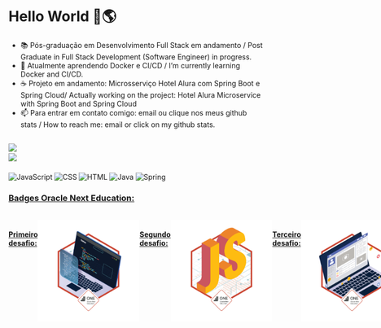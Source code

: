 <h1> Hello World 👋🌎 </h1>

- 📚 Pós-graduação em Desenvolvimento Full Stack em andamento / Post Graduate in Full Stack Development (Software Engineer) in progress.
- 🌱 Atualmente aprendendo Docker e CI/CD / I’m currently learning Docker and CI/CD.
- ☕ Projeto em andamento: Microsserviço Hotel Alura com Spring Boot e Spring Cloud/ Actually working on the project: Hotel Alura Microservice with Spring Boot and Spring Cloud
- 📫 Para entrar em contato comigo: email ou clique nos meus github stats / How to reach me: email or click on my github stats.

##

<div>
  <a href="https://www.linkedin.com/in/menezesguilherme/">
  <img height = "160em" src="https://github-readme-stats-indol-psi-74.vercel.app/api?username=guipmenezes&show-icons=true&theme=dark&include_all_commits=true&count_private=true"/>
  <br>
  <img height = "160em" src="https://github-readme-stats-indol-psi-74.vercel.app/api/top-langs/?username=guipmenezes&layout=compact&langs_count=16&theme=dark"/>
</div>   
  
  <div style="display: inline-block"><br>
    <img align="center" alt="JavaScript" heigth="30" width="40" src="https://cdn.jsdelivr.net/gh/devicons/devicon/icons/javascript/javascript-original.svg"/>
    <img align="center" alt="CSS" heigth="50" width="50" src="https://cdn.jsdelivr.net/gh/devicons/devicon/icons/css3/css3-original.svg"/>
    <img align="center" alt="HTML" heigth="50" width="50" src="https://cdn.jsdelivr.net/gh/devicons/devicon/icons/html5/html5-original.svg"/>
    <img align="center" alt="Java" height="50" width="50" src="https://cdn.jsdelivr.net/gh/devicons/devicon/icons/java/java-original-wordmark.svg" />
    <img align="center" alt="Spring" height="50" width="50" src="https://cdn.jsdelivr.net/gh/devicons/devicon/icons/spring/spring-original.svg" />
  </div>
  
  <h3>Badges Oracle Next Education:</h3>
  <br>
  <div style="display: flex"><br>
    <h4>Primeiro desafio:</h4>
    <img align="center" height="200" width="200" src="badge-sprint1.png"/>
    <h4>Segundo desafio:</h4>
    <img align="center" height="200em" width="200em" src="badge-sprint2.png"/>
    <h4>Terceiro desafio:</h4>
    <img align="center" heigth="200em" width="200em" src="badge-sprint-frontend.png"/>
    <h4>Quarto desafio:</h4>
    <img align="center" heigth="200em" width="200em" src="badge-sprint-ecommerce-alurageek.png"/>
    <h4>Quinto desafio:</h4>
    <img align="center" heigth="200em" width="200em" src="badge-java-sprint-1.png"/>
    <h4>Sexto desafio:</h4>
    <img align="center" height="200em" width="200em" src="badge-java-sprint-2.png"/>
  </div>
